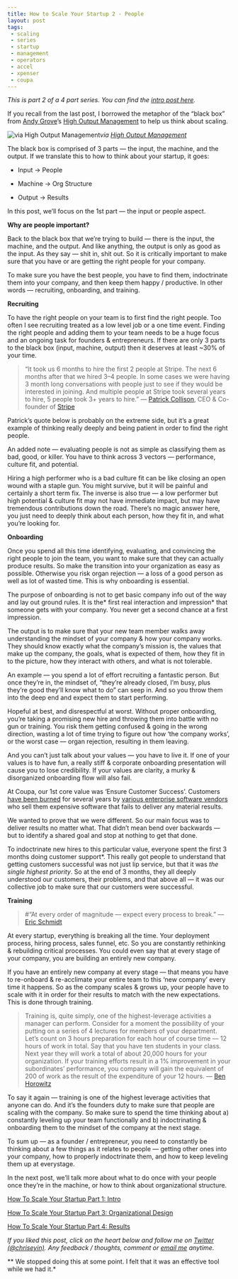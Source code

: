 ```yaml
---
title: How to Scale Your Startup 2 - People
layout: post
tags: 
 - scaling
 - series
 - startup
 - management
 - operators
 - accel
 - xpenser
 - coupa
---
```


*This is part 2 of a 4 part series. You can find the [intro post here](/2016/08/30/scaling-startup-intro/).*

If you recall from the last post, I borrowed the metaphor of the “black box” from [Andy Grove](https://en.wikipedia.org/wiki/Andrew_Grove)’s [High Output Management](https://www.amazon.com/High-Output-Management-Andrew-Grove/dp/0679762884) to help us think about scaling.

![via [High Output Management](https://www.amazon.com/High-Output-Management-Andrew-Grove/dp/0679762884)](https://medium2.global.ssl.fastly.net/max/2048/1*Xv47ZIJlXvCz0ETYcCcRzA.png)*via [High Output Management](https://www.amazon.com/High-Output-Management-Andrew-Grove/dp/0679762884)*

The black box is comprised of 3 parts — the input, the machine, and the output. If we translate this to how to think about your startup, it goes:

* Input → People

* Machine → Org Structure

* Output → Results

In this post, we’ll focus on the 1st part — the input or people aspect.

**Why are people important?**

Back to the black box that we’re trying to build — there is the input, the machine, and the output. And like anything, the output is only as good as the input. As they say — shit in, shit out. So it is critically important to make sure that you have or are getting the right people for your company.

To make sure you have the best people, you have to find them, indoctrinate them into your company, and then keep them happy / productive. In other words — recruiting, onboarding, and training.

**Recruiting**

To have the right people on your team is to first find the right people. Too often I see recruiting treated as a low level job or a one time event. Finding the right people and adding them to your team needs to be a huge focus and an ongoing task for founders & entrepreneurs. If there are only 3 parts to the black box (input, machine, output) then it deserves at least ~30% of your time.
> “It took us 6 months to hire the first 2 people at Stripe. The next 6 months after that we hired 3–4 people.
> In some cases we were having 3 month long conversations with people just to see if they would be interested in joining. And multiple people at Stripe took several years to hire, 5 people took 3+ years to hire.”
> — [Patrick Collison](https://twitter.com/patrickc), CEO & Co-founder of [Stripe](https://stripe.com/)

Patrick’s quote below is probably on the extreme side, but it’s a great example of thinking really deeply and being patient in order to find the right people.

An added note — evaluating people is not as simple as classifying them as bad, good, or killer. You have to think across 3 vectors — performance, culture fit, and potential.

Hiring a high performer who is a bad culture fit can be like closing an open wound with a staple gun. You might survive, but it will be painful and certainly a short term fix. The inverse is also true — a low performer but high potential & culture fit may not have immediate impact, but may have tremendous contributions down the road. There’s no magic answer here, you just need to deeply think about each person, how they fit in, and what you’re looking for.

**Onboarding**

Once you spend all this time identifying, evaluating, and convincing the right people to join the team, you want to make sure that they can actually produce results. So make the transition into your organization as easy as possible. Otherwise you risk organ rejection — a loss of a good person as well as lot of wasted time. This is why onboarding is essential.

The purpose of onboarding is not to get basic company info out of the way and lay out ground rules. It is the* first real interaction and impression* that someone gets with your company. You never get a second chance at a first impression.

The output is to make sure that your new team member walks away understanding the mindset of your company & how your company works. They should know exactly what the company’s mission is, the values that make up the company, the goals, what is expected of them, how they fit in to the picture, how they interact with others, and what is not tolerable.

An example — you spend a lot of effort recruiting a fantastic person. But once they’re in, the mindset of, “they’re already closed, I’m busy, plus they’re good they’ll know what to do” can seep in. And so you throw them into the deep end and expect them to start performing.

Hopeful at best, and disrespectful at worst. Without proper onboarding, you’re taking a promising new hire and throwing them into battle with no gun or training. You risk them getting confused & going in the wrong direction, wasting a lot of time trying to figure out how ‘the company works’, or the worst case — organ rejection, resulting in them leaving.

And you can’t just talk about your values — you have to live it. If one of your values is to have fun, a really stiff & corporate onboarding presentation will cause you to lose credibility. If your values are clarity, a murky & disorganized onboarding flow will also fail.

At Coupa, our 1st core value was ‘Ensure Customer Success’. Customers [have been burned](http://www.computerworld.com/article/2511633/it-careers/biggest-erp-failures-of-2010.html) for several years by [various enterprise software vendors](http://www.cio.com/article/2429865/enterprise-resource-planning/10-famous-erp-disasters--dustups-and-disappointments.html) who sell them expensive software that fails to deliver any material results.

We wanted to prove that we were different. So our main focus was to deliver results no matter what. That didn’t mean bend over backwards — but to identify a shared goal and stop at nothing to get that done.

To indoctrinate new hires to this particular value, everyone spent the first 3 months doing customer support*. This really got people to understand that getting customers successful was not just lip service, but that it was *the single highest priority*. So at the end of 3 months, they all deeply understood our customers, their problems, and that above all — it was our collective job to make sure that our customers were successful.

**Training**
> #“At every order of magnitude — expect every process to break.” — [Eric Schmidt](https://medium.com/cs183c-blitzscaling-class-collection/scaling-google-and-yahoo-with-marissa-mayer-class-17-notes-of-stanford-university-s-cs183c-c788ef1d4ddc#.9ya2v53g1)

At every startup, everything is breaking all the time. Your deployment process, hiring process, sales funnel, etc. So you are constantly rethinking & rebuilding critical processes. You could even say that at every stage of your company, you are building an entirely new company.

If you have an entirely new company at every stage — that means you have to re-onboard & re-acclimate your entire team to this ‘new company’ every time it happens. So as the company scales & grows up, your people have to scale with it in order for their results to match with the new expectations. This is done through training.
> Training is, quite simply, one of the highest-leverage activities a manager can perform.
> Consider for a moment the possibility of your putting on a series of 4 lectures for members of your department. Let’s count on 3 hours preparation for each hour of course time — 12 hours of work in total.
> Say that you have ten students in your class. Next year they will work a total of about 20,000 hours for your organization. If your training efforts result in a 1% improvement in your subordinates’ performance, you company will gain the equivalent of 200 of work as the result of the expenditure of your 12 hours.
> — [Ben Horowitz](https://twitter.com/bhorowitz)

To say it again — training is one of the highest leverage activities that anyone can do. And it’s the founders duty to make sure that people are scaling with the company. So make sure to spend the time thinking about a) constantly leveling up your team functionally and b) indoctrinating & onboarding them to the mindset of the company at the next stage.

To sum up — as a founder / entrepreneur, you need to constantly be thinking about a few things as it relates to people — getting other ones into your company, how to properly indoctrinate them, and how to keep leveling them up at everystage.

In the next post, we’ll talk more about what to do once with your people once they’re in the machine, or how to think about organizational structure.

[How To Scale Your Startup Part 1: Intro](https://hackernoon.com/how-to-scale-your-startup-an-intro-219185513449#.7suszsz78)

[How To Scale Your Startup Part 3: Organizational Design](https://hackernoon.com/how-to-scale-your-startup-part-3-organizational-structure-1e3c8736e33c#.82m7j9n11)

[How To Scale Your Startup Part 4: Results](https://medium.com/@chriseyin/how-to-scale-your-startup-part-4-results-e1ff5a982bd1#.10c8g447n)

*If you liked this post, click on the heart below and follow me on [Twitter (@chriseyin)](https://twitter.com/chriseyin). Any feedback / thoughts, comment or [email me](mailto:christopher.e.yin@gmail.com) anytime.*

** We stopped doing this at some point. I felt that it was an effective tool while we had it.*
